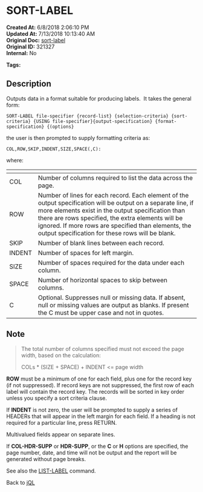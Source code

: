 # SORT-LABEL

**Created At:** 6/8/2018 2:06:10 PM  
**Updated At:** 7/13/2018 10:13:40 AM  
**Original Doc:** [sort-label](https://docs.jbase.com/46350-jql/sort-label)  
**Original ID:** 321327  
**Internal:** No  

**Tags:**
<badge text='jql' vertical='middle' />

## Description

Outputs data in a format suitable for producing labels.  It takes the general form:

```
SORT-LABEL file-specifier {record-list} {selection-criteria} {sort-criteria} {USING file-specifier}{output-specification} {format-specification} {(options}
```

the user is then prompted to supply formatting criteria as:

```
COL,ROW,SKIP,INDENT,SIZE,SPACE(,C):
```

where:

| <!----> | <!----> |
| --- | --- |
| COL | Number of columns required to list the data across the page. |
| ROW | Number of lines for each record. Each element of the output specification will be output on a separate line, if more elements exist in the output specification than there are rows specified, the extra elements will be ignored. If more rows are specified than elements, the output specification for these rows will be blank. |
| SKIP | Number of blank lines between each record. |
| INDENT | Number of spaces for left margin. |
| SIZE | Number of spaces required for the data under each column. |
| SPACE | Number of horizontal spaces to skip between columns. |
| C | Optional. Suppresses null or missing data. If absent, null or missing values are output as blanks. If present the C must be upper case and not in quotes. |

## Note

> The total number of columns specified must not exceed the page width, based on the calculation:
>
> COLs \* (SIZE + SPACE) + INDENT &lt;= page width

**ROW** must be a minimum of one for each field, plus one for the record key (if not suppressed). If record keys are not suppressed, the first row of each label will contain the record key. The records will be sorted in key order unless you specify a sort criteria clause.

If **INDENT** is not zero, the user will be prompted to supply a series of HEADERs that will appear in the left margin for each field. If a heading is not required for a particular line, press RETURN.

Multivalued fields appear on separate lines.

If **COL-HDR-SUPP** or **HDR-SUPP**, or the **C** or **H** options are specified, the page number, date, and time will not be output and the report will be generated without page breaks.

See also the [LIST-LABEL](./../list-label) command.

Back to [jQL](jbase-query-language-jql-)

  
<PageFooter />
